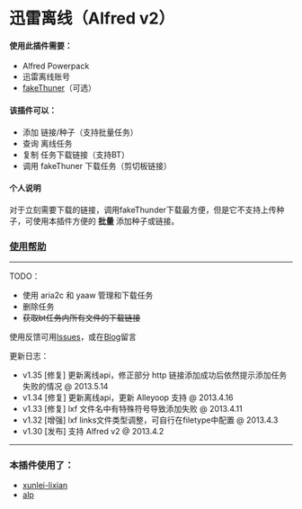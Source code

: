 # 迅雷离线（Alfred v2）

#### 使用此插件需要：

- Alfred Powerpack
- 迅雷离线账号
- [fakeThuner][fake]（可选）

[fake]:https://github.com/MartianZ/fakeThunder

#### 该插件可以：

* 添加 链接/种子（支持批量任务）
* 查询 离线任务
* 复制 任务下载链接（支持BT）
* 调用 fakeThuner 下载任务（剪切板链接）

#### 个人说明

对于立刻需要下载的链接，调用fakeThunder下载最方便，但是它不支持上传种子，可使用本插件方便的 **批量** 添加种子或链接。


### [使用帮助](https://github.com/CrazyApi/Alfred-XLixian/wiki/使用说明)

---

TODO：

- 使用 aria2c 和 yaaw 管理和下载任务
- 删除任务
- ~~获取bt任务内所有文件的下载链接~~

使用反馈可用[Issues][githubiss]，或在[Blog][myblog]留言

[githubiss]: https://github.com/CrazyApi/Alfred-XLixian/issues?state=open
[myblog]: http://imwuyu.me/talk-about/xlixian-for-alfred-v2.html/

更新日志：

* v1.35 [修复] 更新离线api，修正部分 http 链接添加成功后依然提示添加任务失败的情况 @ 2013.5.14
* v1.34 [修复] 更新离线api，更新 Alleyoop 支持 @ 2013.4.16
* v1.33 [修复] lxf 文件名中有特殊符号导致添加失败 @ 2013.4.11
* v1.32 [增强] lxf links文件类型调整，可自行在filetype中配置 @ 2013.4.3
* v1.30 [发布] 支持 Alfred v2 @ 2013.4.2

---

### 本插件使用了：

- [xunlei-lixian](https://github.com/iambus/xunlei-lixian "迅雷离线下载脚本")
- [alp](https://github.com/phyllisstein/alp "A Python Module for Alfred Workflows")
